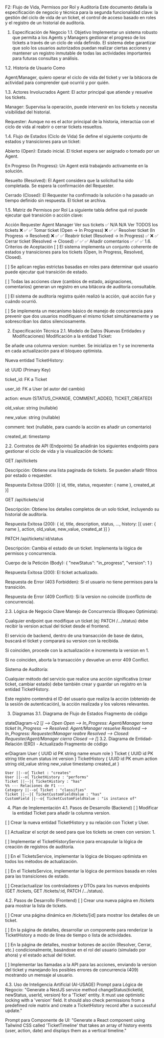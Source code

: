 F2: Flujo de Vida, Permisos por Rol y Auditoría
Este documento detalla la especificación de negocio y técnica para la segunda funcionalidad clave: la gestión del ciclo de vida de un ticket, el control de acceso basado en roles y el registro de un historial de auditoría.

1. Especificación de Negocio
1.1. Objetivo
Implementar un sistema robusto que permita a los Agents y Managers gestionar el progreso de los tickets a través de un ciclo de vida definido. El sistema debe garantizar que solo los usuarios autorizados puedan realizar ciertas acciones y mantener un registro inmutable de todas las actividades importantes para futuras consultas y análisis.

1.2. Historia de Usuario
Como 

Agent/Manager, quiero operar el ciclo de vida del ticket y ver la bitácora de actividad para comprender qué ocurrió y por quién. 

1.3. Actores Involucrados
Agent: El actor principal que atiende y resuelve los tickets.

Manager: Supervisa la operación, puede intervenir en los tickets y necesita visibilidad del historial.

Requester: Aunque no es el actor principal de la historia, interactúa con el ciclo de vida al reabrir o cerrar tickets resueltos.

1.4. Flujo de Estados (Ciclo de Vida)
Se define el siguiente conjunto de estados y transiciones para un ticket:

Abierto (Open): Estado inicial. El ticket espera ser asignado o tomado por un Agent.

En Progreso (In Progress): Un Agent está trabajando activamente en la solución.

Resuelto (Resolved): El Agent considera que la solicitud ha sido completada. Se espera la confirmación del Requester.

Cerrado (Closed): El Requester ha confirmado la solución o ha pasado un tiempo definido sin respuesta. El ticket se archiva.

1.5. Matriz de Permisos por Rol
La siguiente tabla define qué rol puede ejecutar qué transición o acción clave:

Acción	Requester	Agent	Manager
Ver sus tickets	✅	N/A	N/A
Ver TODOS los tickets	❌	✅	✅
Tomar ticket (Open -> In Progress)	❌	✅	✅
Resolver ticket (In Progress -> Resolved)	❌	✅	✅
Reabrir ticket (Resolved -> In Progress)	✅	❌	✅
Cerrar ticket (Resolved -> Closed)	✅	✅	✅
Añadir comentarios	✅	✅	✅
1.6. Criterios de Aceptación
[ ] El sistema implementa un conjunto coherente de estados y transiciones para los tickets (Open, In Progress, Resolved, Closed).

[ ] Se aplican reglas estrictas basadas en roles para determinar qué usuario puede ejecutar qué transición de estado.

[ ] Todas las acciones clave (cambios de estado, asignaciones, comentarios) generan un registro en una bitácora de auditoría consultable.

[ ] El sistema de auditoría registra quién realizó la acción, qué acción fue y cuándo ocurrió.

[ ] Se implementa un mecanismo básico de manejo de concurrencia para prevenir que dos usuarios modifiquen el mismo ticket simultáneamente y se sobrescriban los datos silenciosamente.

2. Especificación Técnica
2.1. Modelo de Datos (Nuevas Entidades y Modificaciones)
Modificación a la entidad Ticket:

Se añade una columna version: number. Se inicializa en 1 y se incrementa en cada actualización para el bloqueo optimista.

Nueva entidad TicketHistory:

id: UUID (Primary Key)

ticket_id: FK a Ticket

user_id: FK a User (el autor del cambio)

action: enum (STATUS_CHANGE, COMMENT_ADDED, TICKET_CREATED)

old_value: string (nullable)

new_value: string (nullable)

comment: text (nullable, para cuando la acción es añadir un comentario)

created_at: timestamp

2.2. Contratos de API (Endpoints)
Se añadirán los siguientes endpoints para gestionar el ciclo de vida y la visualización de tickets:

GET /api/tickets

Descripción: Obtiene una lista paginada de tickets. Se pueden añadir filtros por estado o requester.

Respuesta Exitosa (200): [{ id, title, status, requester: { name }, created_at }]

GET /api/tickets/:id

Descripción: Obtiene los detalles completos de un solo ticket, incluyendo su historial de auditoría.

Respuesta Exitosa (200): { id, title, description, status, ..., history: [{ user: { name }, action, old_value, new_value, created_at }] }

PATCH /api/tickets/:id/status

Descripción: Cambia el estado de un ticket. Implementa la lógica de permisos y concurrencia.

Cuerpo de la Petición (Body): { "newStatus": "in_progress", "version": 1 }

Respuesta Exitosa (200): El ticket actualizado.

Respuesta de Error (403 Forbidden): Si el usuario no tiene permisos para la transición.

Respuesta de Error (409 Conflict): Si la version no coincide (conflicto de concurrencia).

2.3. Lógica de Negocio Clave
Manejo de Concurrencia (Bloqueo Optimista):

Cualquier endpoint que modifique un ticket (ej: PATCH /.../status) debe recibir la version actual del ticket desde el frontend.

El servicio de backend, dentro de una transacción de base de datos, buscará el ticket y comparará su version con la recibida.

Si coinciden, procede con la actualización e incrementa la version en 1.

Si no coinciden, aborta la transacción y devuelve un error 409 Conflict.

Sistema de Auditoría:

Cualquier método del servicio que realice una acción significativa (crear ticket, cambiar estado) debe también crear y guardar un registro en la entidad TicketHistory.

Este registro contendrá el ID del usuario que realiza la acción (obtenido de la sesión de autenticación), la acción realizada y los valores relevantes.

3. Diagramas
3.1. Diagrama de Flujo de Estados
Fragmento de código

stateDiagram-v2
    [*] --> Open
    Open --> In_Progress: Agent/Manager toma ticket
    In_Progress --> Resolved: Agent/Manager resuelve
    Resolved --> In_Progress: Requester/Manager reabre
    Resolved --> Closed: Requester/Agent/Manager cierra
    Closed --> [*]
3.2. Diagrama de Entidad-Relación (ERD) - Actualizado
Fragmento de código

erDiagram
    User {
        UUID id PK
        string name
        enum role
    }
    Ticket {
        UUID id PK
        string title
        enum status
        int version
    }
    TicketHistory {
        UUID id PK
        enum action
        string old_value
        string new_value
        timestamp created_at
    }

    User ||--o{ Ticket : "creates"
    User ||--o{ TicketHistory : "performs"
    Ticket ||--|{ TicketHistory : "has"
    %% --- Relaciones de F1 ---
    Category ||--o{ Ticket : "classifies"
    Ticket ||--|{ TicketCustomFieldValue : "has"
    CustomField ||--o{ TicketCustomFieldValue : "is instance of"
4. Plan de Implementación
4.1. Pasos de Desarrollo (Backend)
[ ] Modificar la entidad Ticket para añadir la columna version.

[ ] Crear la nueva entidad TicketHistory y su relación con Ticket y User.

[ ] Actualizar el script de seed para que los tickets se creen con version: 1.

[ ] Implementar el TicketHistoryService para encapsular la lógica de creación de registros de auditoría.

[ ] En el TicketsService, implementar la lógica de bloqueo optimista en todos los métodos de actualización.

[ ] En el TicketsService, implementar la lógica de permisos basada en roles para las transiciones de estado.

[ ] Crear/actualizar los controladores y DTOs para los nuevos endpoints (GET /tickets, GET /tickets/:id, PATCH /.../status).

4.2. Pasos de Desarrollo (Frontend)
[ ] Crear una nueva página en /tickets para mostrar la lista de tickets.

[ ] Crear una página dinámica en /tickets/[id] para mostrar los detalles de un ticket.

[ ] En la página de detalles, desarrollar un componente para renderizar la TicketHistory a modo de línea de tiempo o lista de actividades.

[ ] En la página de detalles, mostrar botones de acción (Resolver, Cerrar, etc.) condicionalmente, basándose en el rol del usuario (simulado por ahora) y el estado actual del ticket.

[ ] Implementar las llamadas a la API para las acciones, enviando la version del ticket y manejando los posibles errores de concurrencia (409) mostrando un mensaje al usuario.

4.3. Uso de Inteligencia Artificial (AI-USAGE)
Prompt para Lógica de Negocio: "Generate a NestJS service method changeStatus(ticketId, newStatus, userId, version) for a 'Ticket' entity. It must use optimistic locking with a 'version' field. It should also check permissions from a predefined role matrix and create a TicketHistory record after a successful update."

Prompt para Componente de UI: "Generate a React component using Tailwind CSS called 'TicketTimeline' that takes an array of history events (user, action, date) and displays them as a vertical timeline."